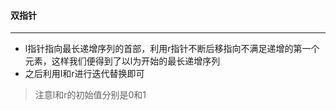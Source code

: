 #### 双指针
---
* l指针指向最长递增序列的首部，利用r指针不断后移指向不满足递增的第一个元素，这样我们便得到了以l为开始的最长递增序列
* 之后利用l和r进行迭代替换即可
> 注意l和r的初始值分别是0和1
